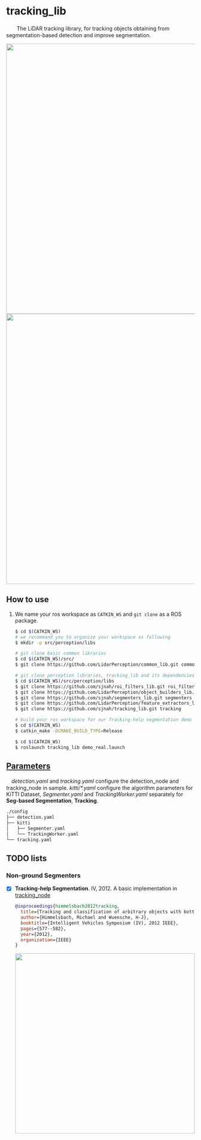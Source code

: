 # tracking_lib
　　The LiDAR tracking library, for tracking objects obtaining from segmentation-based detection and improve segmentation.
<p align="center">
    <img src=".readme/demo1.gif" width="720px" alt=""/>
    <img src=".readme/demo2.gif" width="720px" alt=""/>
</p>

## How to use
1. We name your ros workspace as `CATKIN_WS` and `git clone` as a ROS package.
    ```bash
    $ cd $(CATKIN_WS)
    # we recommand you to organize your workspace as following
    $ mkdir -p src/perception/libs

    # git clone basic common libraries
    $ cd $(CATKIN_WS)/src/
    $ git clone https://github.com/LidarPerception/common_lib.git common

    # git clone perception libraries, tracking_lib and its dependencies
    $ cd $(CATKIN_WS)/src/perception/libs
    $ git clone https://github.com/sjnah/roi_filters_lib.git roi_filters
    $ git clone https://github.com/LidarPerception/object_builders_lib.git object_builders
    $ git clone https://github.com/sjnah/segmenters_lib.git segmenters
    $ git clone https://github.com/LidarPerception/feature_extractors_lib.git feature_extractors
    $ git clone https://github.com/sjnah/tracking_lib.git tracking

    # build your ros workspace for our Tracking-help segmentation demo
    $ cd $(CATKIN_WS)
    $ catkin_make -DCMAKE_BUILD_TYPE=Release
    ```
    ```bash
    $ cd $(CATKIN_WS)
    $ roslaunch tracking_lib demo_real.launch
    ```

## [Parameters](./launch/demo.launch)
　*detection.yaml* and *tracking.yaml* configure the detection_node and tracking_node in sample. *kitti/\*.yaml* configure the algorithm parameters for KiTTI Dataset, *Segmenter.yaml* and *TrackingWorker.yaml* separately for **Seg-based Segmentation**, **Tracking**.
```bash
./config
├── detection.yaml
├── kitti
│   ├── Segmenter.yaml
│   └── TrackingWorker.yaml
└── tracking.yaml
```

## TODO lists
### Non-ground Segmenters
- [x] **Tracking-help Segmentation**. IV, 2012. A basic implementation in [tracking_node](./samples/tracking_node.cpp)
    ```bibtex
    @inproceedings{himmelsbach2012tracking,
      title={Tracking and classification of arbitrary objects with bottom-up/top-down detection},
      author={Himmelsbach, Michael and Wuensche, H-J},
      booktitle={Intelligent Vehicles Symposium (IV), 2012 IEEE},
      pages={577--582},
      year={2012},
      organization={IEEE}
    }
    ```
    <p align="center">
        <img src=".readme/Tracking-help Segmentation.png" width="480px" alt=""/>
    </p>
